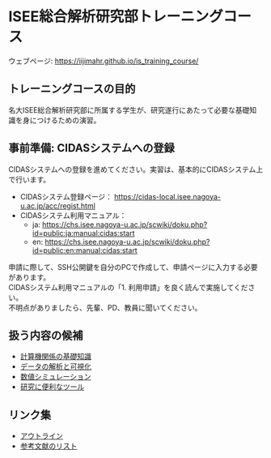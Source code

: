 # ISEE総合解析研究部トレーニングコース

ウェブページ: <https://iijimahr.github.io/is_training_course/>

## トレーニングコースの目的

名大ISEE総合解析研究部に所属する学生が、研究遂行にあたって必要な基礎知識を身につけるための演習。

## 事前準備: CIDASシステムへの登録

CIDASシステムへの登録を進めてください。実習は、基本的にCIDASシステム上で行います。  

- CIDASシステム登録ページ： <https://cidas-local.isee.nagoya-u.ac.jp/acc/regist.html>
- CIDASシステム利用マニュアル：
  - ja: <https://chs.isee.nagoya-u.ac.jp/scwiki/doku.php?id=public:ja:manual:cidas:start>
  - en: <https://chs.isee.nagoya-u.ac.jp/scwiki/doku.php?id=public:en:manual:cidas:start>

申請に際して、SSH公開鍵を自分のPCで作成して、申請ページに入力する必要があります。  
CIDASシステム利用マニュアルの「1. 利用申請」を良く読んで実施してください。  
不明点がありましたら、先輩、PD、教員に聞いてください。

## 扱う内容の候補

- [計算機関係の基礎知識](linux_usage.md)
- [データの解析と可視化](data_analysis.md)
- [数値シミュレーション](numerical_simulation.md)
- [研究に便利なツール](research_tool.md)

## リンク集

- [アウトライン](outline.md)
- [参考文献のリスト](reference.md)
